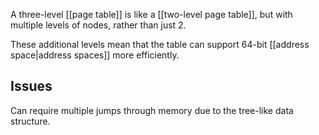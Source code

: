 A three-level [[page table]] is like a [[two-level page table]], but with multiple levels of nodes, rather than just 2.

These additional levels mean that the table can support 64-bit [[address space|address spaces]] more efficiently.

## Issues
Can require multiple jumps through memory due to the tree-like data structure.